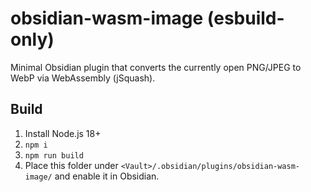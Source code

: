 # obsidian-wasm-image (esbuild-only)

Minimal Obsidian plugin that converts the currently open PNG/JPEG to WebP via WebAssembly (jSquash).

## Build
1) Install Node.js 18+
2) `npm i`
3) `npm run build`
4) Place this folder under `<Vault>/.obsidian/plugins/obsidian-wasm-image/` and enable it in Obsidian.
